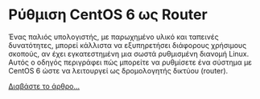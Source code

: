 <!-- -
Title: Ρύθμιση CentOS 6 ως Router
First Published: 2012-04-21
- -->

Ρύθμιση CentOS 6 ως Router
==========================

Ένας παλιός υπολογιστής, με παρωχημένο υλικό και ταπεινές δυνατότητες, μπορεί κάλλιστα να εξυπηρετήσει διάφορους χρήσιμους σκοπούς, αν έχει εγκατεστημένη μια σωστά ρυθμισμένη διανομή Linux. Αυτός ο οδηγός περιγράφει πώς μπορείτε να ρυθμίσετε ένα σύστημα με CentOS 6 ώστε να λειτουργεί ως δρομολογητής δικτύου (router).

[Διαβάστε το άρθρο...](/docs/ρύθμιση-centos-6-ως-router.el.html)
